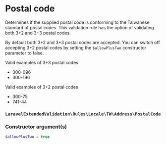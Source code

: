# Postal code

Determines if the supplied postal code is conforming to the Taiwanese standard of postal codes.
This validation rule has the option of validating both 3+2 and 3+3 postal codes.

By default both 3+2 and 3+3 postal codes are accepted. You can switch off accepting 3+2 postal codes
by setting the `$allowPlusTwo` constructor parameter to false.

Valid examples of 3+3 postal codes

- 300-096
- 300-196


Valid examples of 3+2 postal codes

- 300-75
- 741-44


### `LaravelExtendedValidation\Rules\Locale\TW\Address\PostalCode`

### Constructor argument(s)

```php
$allowPlusTwo = true
```